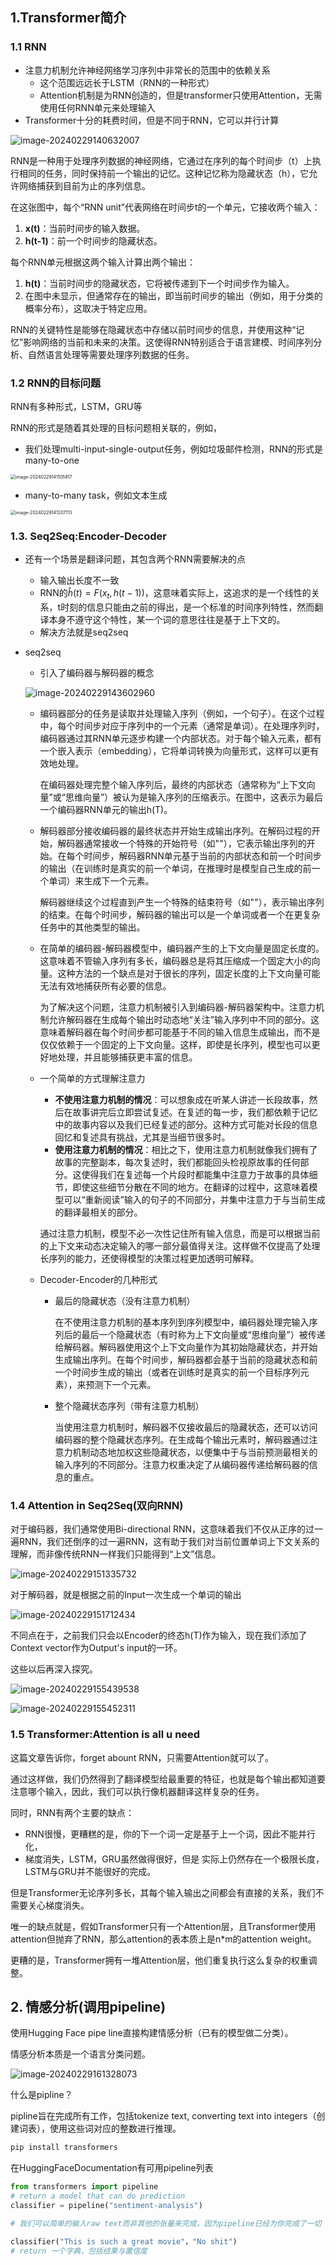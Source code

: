 ## 1.Transformer简介

### 1.1 RNN

* 注意力机制允许神经网络学习序列中非常长的范围中的依赖关系
  * 这个范围远远长于LSTM（RNN的一种形式）
  * Attention机制是为RNN创造的，但是transformer只使用Attention，无需使用任何RNN单元来处理输入
* Transformer十分的耗费时间，但是不同于RNN，它可以并行计算



![image-20240229140632007](./assets/image-20240229140632007.png)

RNN是一种用于处理序列数据的神经网络，它通过在序列的每个时间步（t）上执行相同的任务，同时保持前一个输出的记忆。这种记忆称为隐藏状态（h），它允许网络捕获到目前为止的序列信息。

在这张图中，每个“RNN unit”代表网络在时间步t的一个单元，它接收两个输入：

1. **x(t)**：当前时间步的输入数据。
2. **h(t-1)**：前一个时间步的隐藏状态。

每个RNN单元根据这两个输入计算出两个输出：

1. **h(t)**：当前时间步的隐藏状态，它将被传递到下一个时间步作为输入。
2. 在图中未显示，但通常存在的输出，即当前时间步的输出（例如，用于分类的概率分布），这取决于特定应用。

RNN的关键特性是能够在隐藏状态中存储以前时间步的信息，并使用这种“记忆”影响网络的当前和未来的决策。这使得RNN特别适合于语言建模、时间序列分析、自然语言处理等需要处理序列数据的任务。



### 1.2 RNN的目标问题

RNN有多种形式，LSTM，GRU等

RNN的形式是随着其处理的目标问题相关联的，例如，

* 我们处理multi-input-single-output任务，例如垃圾邮件检测，RNN的形式是many-to-one

<img src="./assets/image-20240229141105917.png" alt="image-20240229141105917" style="zoom:50%;" />

* many-to-many task，例如文本生成

<img src="./assets/image-20240229141207113.png" alt="image-20240229141207113" style="zoom: 50%;" />



### 1.3. Seq2Seq:Encoder-Decoder

* 还有一个场景是翻译问题，其包含两个RNN需要解决的点

  * 输入输出长度不一致
  * RNN的$\hat{h}(t) = F(x_t,h(t-1))$​，这意味着实际上，这追求的是一个线性的关系，t时刻的信息只能由之前的得出，是一个标准的时间序列特性，然而翻译本身不遵守这个特性，某一个词的意思往往是基于上下文的。
  * 解决方法就是seq2seq

* seq2seq

  * 引入了编码器与解码器的概念

  ![image-20240229143602960](./assets/image-20240229143602960.png)

  * 编码器部分的任务是读取并处理输入序列（例如，一个句子）。在这个过程中，每个时间步对应于序列中的一个元素（通常是单词）。在处理序列时，编码器通过其RNN单元逐步构建一个内部状态。对于每个输入元素，都有一个嵌入表示（embedding），它将单词转换为向量形式，这样可以更有效地处理。

    在编码器处理完整个输入序列后，最终的内部状态（通常称为“上下文向量”或“思维向量”）被认为是输入序列的压缩表示。在图中，这表示为最后一个编码器RNN单元的输出h(T)。

    

  * 解码器部分接收编码器的最终状态并开始生成输出序列。在解码过程的开始，解码器通常接收一个特殊的开始符号（如"<GO>"），它表示输出序列的开始。在每个时间步，解码器RNN单元基于当前的内部状态和前一个时间步的输出（在训练时是真实的前一个单词，在推理时是模型自己生成的前一个单词）来生成下一个元素。

    解码器继续这个过程直到产生一个特殊的结束符号（如"<EOS>"），表示输出序列的结束。在每个时间步，解码器的输出可以是一个单词或者一个在更复杂任务中的其他类型的输出。

  * 在简单的编码器-解码器模型中，编码器产生的上下文向量是固定长度的。这意味着不管输入序列有多长，编码器总是将其压缩成一个固定大小的向量。这种方法的一个缺点是对于很长的序列，固定长度的上下文向量可能无法有效地捕获所有必要的信息。

    为了解决这个问题，注意力机制被引入到编码器-解码器架构中。注意力机制允许解码器在生成每个输出时动态地“关注”输入序列中不同的部分。这意味着解码器在每个时间步都可能基于不同的输入信息生成输出，而不是仅仅依赖于一个固定的上下文向量。这样，即使是长序列，模型也可以更好地处理，并且能够捕获更丰富的信息。

  * 一个简单的方式理解注意力

    * **不使用注意力机制的情况**：可以想象成在听某人讲述一长段故事，然后在故事讲完后立即尝试复述。在复述的每一步，我们都依赖于记忆中的故事内容以及我们已经复述的部分。这种方式可能对长段的信息回忆和复述具有挑战，尤其是当细节很多时。
    * **使用注意力机制的情况**：相比之下，使用注意力机制就像我们拥有了故事的完整副本，每次复述时，我们都能回头检视原故事的任何部分。这使得我们在复述每一个片段时都能集中注意力于故事的具体细节，即使这些细节分散在不同的地方。在翻译的过程中，这意味着模型可以“重新阅读”输入的句子的不同部分，并集中注意力于与当前生成的翻译最相关的部分。

    通过注意力机制，模型不必一次性记住所有输入信息，而是可以根据当前的上下文来动态决定输入的哪一部分最值得关注。这样做不仅提高了处理长序列的能力，还使得模型的决策过程更加透明可解释。

  * Decoder-Encoder的几种形式

    * 最后的隐藏状态（没有注意力机制）

      在不使用注意力机制的基本序列到序列模型中，编码器处理完输入序列后的最后一个隐藏状态（有时称为上下文向量或“思维向量”）被传递给解码器。解码器使用这个上下文向量作为其初始隐藏状态，并开始生成输出序列。在每个时间步，解码器都会基于当前的隐藏状态和前一个时间步生成的输出（或者在训练时是真实的前一个目标序列元素），来预测下一个元素。

    * 整个隐藏状态序列（带有注意力机制）

      当使用注意力机制时，解码器不仅接收最后的隐藏状态，还可以访问编码器的整个隐藏状态序列。在生成每个输出元素时，解码器通过注意力机制动态地加权这些隐藏状态，以便集中于与当前预测最相关的输入序列的不同部分。注意力权重决定了从编码器传递给解码器的信息的重点。



### 1.4 Attention in Seq2Seq(双向RNN)

对于编码器，我们通常使用Bi-directional RNN，这意味着我们不仅从正序的过一遍RNN，我们还倒序的过一遍RNN，这有助于我们对当前位置单词上下文关系的理解，而非像传统RNN一样我们只能得到“上文”信息。

![image-20240229151335732](./assets/image-20240229151335732.png)

对于解码器，就是根据之前的Input一次生成一个单词的输出

![image-20240229151712434](./assets/image-20240229151712434.png)

不同点在于，之前我们只会以Encoder的终态h(T)作为输入，现在我们添加了Context vector作为Output's input的一环。

这些以后再深入探究。

![image-20240229155439538](./assets/image-20240229155439538.png)

![image-20240229155452311](./assets/image-20240229155452311.png)









### 1.5 Transformer:Attention is all u need

这篇文章告诉你，forget abount RNN，只需要Attention就可以了。

通过这样做，我们仍然得到了翻译模型给最重要的特征，也就是每个输出都知道要注意哪个输入，因此，我们可以执行像机器翻译这样复杂的任务。

同时，RNN有两个主要的缺点：

* RNN很慢，更糟糕的是，你的下一个词一定是基于上一个词，因此不能并行化，
* 梯度消失，LSTM，GRU虽然做得很好，但是 实际上仍然存在一个极限长度，LSTM与GRU并不能很好的完成。

但是Transformer无论序列多长，其每个输入输出之间都会有直接的关系，我们不需要关心梯度消失。



唯一的缺点就是，假如Transformer只有一个Attention层，且Transformer使用attention但抛弃了RNN，那么attention的表本质上是n*m的attention weight。

更糟的是，Transformer拥有一堆Attention层，他们重复执行这么复杂的权重调整。











## 2. 情感分析(调用pipeline)

使用Hugging Face pipe line直接构建情感分析（已有的模型做二分类）。

情感分析本质是一个语言分类问题。

![image-20240229161328073](./assets/image-20240229161328073.png)

什么是pipline？

pipline旨在完成所有工作，包括tokenize text, converting text into integers（创建词表），使用这些词对应的整数进行推理。

```bash
pip install transformers
```

在HuggingFaceDocumentation有可用pipeline列表

```python
from transformers import pipeline
# return a model that can do prediction
classifier = pipeline("sentiment-analysis")

# 我们可以简单的输入raw text而非其他的张量来完成，因为pipeline已经为你完成了一切

classifier("This is such a great movie"，"No shit")
# return 一个字典，包括结果与置信度
```

